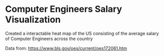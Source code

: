 # Computer Engineers Salary Visualization
Created a interactable heat map of the US consisting of the average salary of Computer Engineers across the country

Data from: https://www.bls.gov/oes/current/oes172061.htm
